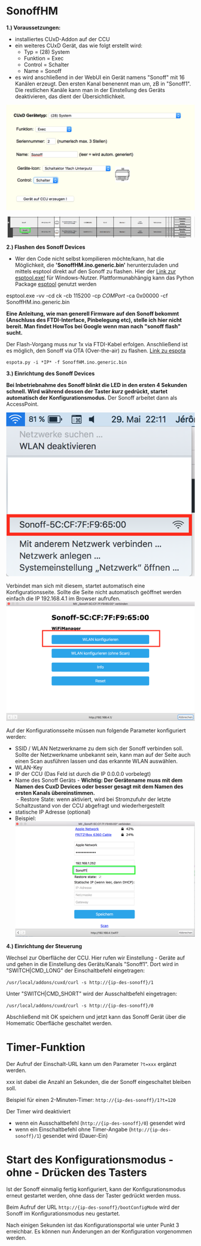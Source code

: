# SonoffHM

**1.) Voraussetzungen:** 
  - installiertes CUxD-Addon auf der CCU
  - ein weiteres CUxD Gerät, das wie folgt erstellt wird:
    - Typ = (28) System
    - Funktion = Exec
    - Control = Schalter
    - Name = Sonoff    
  - es wird anschließend in der WebUI ein Gerät namens "Sonoff" mit 16 Kanälen erzeugt. Den ersten Kanal benenennt man um, zB in "Sonoff1". Die restlichen Kanäle kann man in der Einstellung des Geräts deaktivieren, das dient der Übersichtlichkeit.
 
 ![cuxddev](Images/CCU_CUxD_sonoff_anlegen.png)    
  
  ![cuxddevname](Images/CCU_Geraetebenennung.png)  


**2.) Flashen des Sonoff Devices** 
  - Wer den Code nicht selbst kompilieren möchte/kann, hat die Möglichkeit, die **'SonoffHM.ino.generic.bin'** herunterzuladen und mittels esptool direkt auf den Sonoff zu flashen. Hier der [Link zur esptool.exe!](https://github.com/thekikz/esptool/blob/master/esptool.exe) für Windows-Nutzer. Plattformunabhängig kann das Python Package [esptool](https://pypi.python.org/pypi/esptool/) genutzt werden 
  
  esptool.exe -vv -cd ck -cb 115200 -cp *COMPort* -ca 0x00000 -cf SonoffHM.ino.generic.bin

**Eine Anleitung, wie man generell Firmware auf den Sonoff bekommt (Anschluss des FTDI-Interface, Pinbelegung etc), stelle ich hier   nicht bereit. Man findet HowTos bei Google wenn man nach "sonoff flash" sucht.**

Der Flash-Vorgang muss nur 1x via FTDI-Kabel erfolgen. Anschließend ist es möglich, den Sonoff via OTA (Over-the-air) zu flashen. [Link zu espota](https://github.com/esp8266/Arduino/tree/master/tools)
    
    espota.py -i *IP* -f SonoffHM.ino.generic.bin 

**3.) Einrichtung des Sonoff Devices**

  **Bei Inbetriebnahme des Sonoff blinkt die LED in den ersten 4 Sekunden schnell.
  Wird während dessen der Taster *kurz* gedrückt, startet automatisch der Konfigurationsmodus.**
  Der Sonoff arbeitet dann als AccessPoint. 
  
  ![config1](Images/Sonoff-ConfigMode1.png)
  

  Verbindet man sich mit diesem, startet automatisch eine Konfigurationsseite. Sollte die Seite nicht automatisch geöffnet werden einfach die IP 192.168.4.1 im Browser aufrufen.
    ![config2](Images/Sonoff-ConfigMode2.png)

  Auf der Konfigurationsseite müssen nun folgende Parameter konfiguriert werden:
  - SSID / WLAN Netzwerkname zu dem sich der Sonoff verbinden soll. Sollte der Netzwerkname unbekannt sein, kann man auf der Seite auch einen Scan ausführen lassen und das erkannte WLAN auswählen.
  - WLAN-Key
  - IP der CCU (Das Feld ist durch die IP 0.0.0.0 vorbelegt)
  - Name des Sonoff Geräts - 
    **Wichtig: Der Gerätename muss mit dem Namen des CuxD Devices oder besser gesagt mit dem Namen des ersten Kanals übereinstimmen.**    
  - Restore State: wenn aktiviert, wird bei Stromzufuhr der letzte Schaltzustand von der CCU abgefragt und wiederhergestellt
  - statische IP Adresse (optional)
  - Beispiel:
      ![config3](Images/Sonoff-ConfigMode3.png)


  
**4.) Einrichtung der Steuerung**

  Wechsel zur Oberfläche der CCU. Hier rufen wir Einstellung - Geräte auf und gehen in die Einstellung des Geräts/Kanals "Sonoff1".
  Dort wird in "SWITCH|CMD_LONG" der Einschaltbefehl eingetragen:
  
  ```/usr/local/addons/cuxd/curl -s http://{ip-des-sonoff}/1```
  
  Unter "SWITCH|CMD_SHORT" wird der Ausschaltbefehl eingetragen:
  
  ```/usr/local/addons/cuxd/curl -s http://{ip-des-sonoff}/0```
 
  Abschließend mit OK speichern und jetzt kann das Sonoff Gerät über die Homematic Oberfläche geschaltet werden.
  
  
  
# Timer-Funktion
Der Aufruf der Einschalt-URL kann um den Parameter `?t=xxx` ergänzt werden.

xxx ist dabei die Anzahl an Sekunden, die der Sonoff eingeschaltet bleiben soll.

Beispiel für einen 2-Minuten-Timer:
`http://{ip-des-sonoff}/1?t=120`

Der Timer wird deaktiviert
  - wenn ein Ausschaltbefehl (`http://{ip-des-sonoff}/0`) gesendet wird
  - wenn ein Einschaltbefehl ohne Timer-Angabe (`http://{ip-des-sonoff}/1`) gesendet wird (Dauer-Ein)

# Start des Konfigurationsmodus  - ohne - Drücken des Tasters
Ist der Sonoff einmalig fertig konfiguriert, kann der Konfigurationsmodus erneut gestartet werden, ohne dass der Taster gedrückt werden muss.

Beim Aufruf der URL `http://{ip-des-sonoff}/bootConfigMode` wird der Sonoff im Konfigurationsmodus neu gestartet.

Nach einigen Sekunden ist das Konfigurationsportal wie unter Punkt 3 erreichbar. Es können nun Änderungen an der Konfiguration vorgenommen werden.
